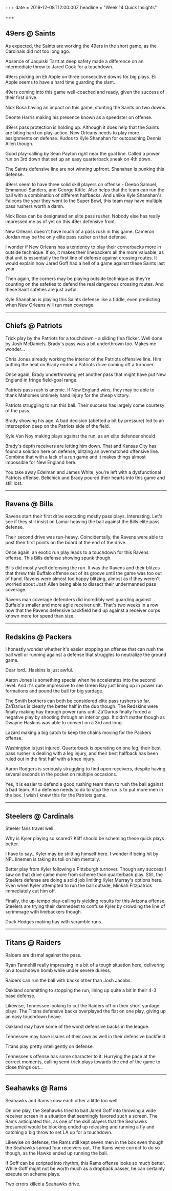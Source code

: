 +++
date = 2019-12-08T12:00:00Z
headline = "Week 14 Quick Insights"

+++
## 49ers @ Saints

As expected, the Saints are working the 49ers in the short game, as the Cardinals did not too long ago.

Absence of Jaquiski Tartt at deep safety made a difference on an intermediate throw to Jared Cook for a touchdown.

49ers picking on Eli Apple on three consecutive downs for big plays. Eli Apple seems to have a hard time guarding the slant.

49ers coming into this game well-coached and ready, given the success of their first drive.

Nick Bosa having an impact on this game, stunting the Saints on two downs.

Deonte Harris making his presence known as a speedster on offense.

49ers pass protection is holding up. Although it does help that the Saints are biting hard on play-action. New Orleans needs to play more assignments on defense. Kudos to Kyle Shanahan for outcoaching Dennis Allen though.

Good play-calling by Sean Payton right near the goal line. Called a power run on 3rd down that set up an easy quarterback sneak on 4th down.

The Saints defensive line are not winning upfront. Shanahan is punking this defense.

49ers seem to have three solid skill players on offense - Deebo Samuel, Emmanuel Sanders, and George Kittle. Also helps that the team can run the ball with a combination of different halfbacks. And unlike Kyle Shanahan's Falcons the year they went to the Super Bowl, this team may have multiple pass rushers worth a damn.

Nick Bosa can be designated an elite pass rusher. Nobody else has really impressed me as of yet on this 49er defensive front.

New Orleans doesn't have much of a pass rush in this game. Cameron Jordan may be the only elite pass rusher on that defense.

I wonder if New Orleans has a tendency to play their cornerbacks more in outside technique. If so, it makes their linebackers all the more valuable, as that unit is essentially the first line of defense against crossing routes. It would explain how Jared Goff had a hell of a game against these Saints last year.

Then again, the corners may be playing outside technique as they're counting on the safeties to defend the real dangerous crossing routes. And these Saint safeties are just awful.

Kyle Shanahan is playing this Saints defense like a fiddle, even predicting when New Orleans will run man coverage.

***

## Chiefs @ Patriots

Trick play by the Patriots for a touchdown - a sliding flea flicker. Well done by Josh McDaniels. Brady's pass was a bit underthrown too. Makes me wonder...

Chris Jones already working the interior of the Patriots offensive line. Him putting the heat on Brady ended a Patriots drive coming off a turnover.

Once again, Brady underthrowing yet another pass that might have put New England in fringe field-goal range.

Patriots pass rush is anemic. If New England wins, they may be able to thank Mahomes untimely hand injury for the cheap victory.

Patriots struggling to run this ball. Their success has largely come courtesy of the pass.

Brady showing his age. A bad decision (abetted a bit by pressure) led to an interception deep on the Patriots side of the field.

Kyle Van Noy making plays against the run, as an elite defender should.

Brady's depth receivers are letting him down. That and Kansas City has found a solution here on defense, blitzing an overmatched offensive line. Combine that with a lack of a run game and it makes things almost impossible for New England here.

You take away Edelman and James White, you're left with a dysfunctional Patriots offense. Belichick and Brady poured their hearts into this game and still lost.

***

## Ravens @ Bills

Ravens start their first drive executing mostly pass plays. Interesting. Let's see if they still insist on Lamar heaving the ball against the Bills elite pass defense.

Their second drive was run-heavy. Coincidentally, the Ravens were able to post their first points on the board at the end of the drive.

Once again, an exotic run play leads to a touchdown for this Ravens offense. This Bills defense showing spunk though.

Bills did mostly well defensing the run. It was the Ravens and their blitzes that threw this Buffalo offense out of its groove until the game was too out of hand. Ravens were almost too happy blitzing, almost as if they weren't worried about Josh Allen being able to dissect their undermanned pass coverage.

Ravens man coverage defenders did incredibly well guarding against Buffalo's smaller and more agile receiver unit. That's two weeks in a row now that the Ravens defensive backfield held up against a receiver corps known more for speed than size.

***

## Redskins @ Packers

I honestly wonder whether it's easier stopping an offense that can rush the ball well or running against a defense that struggles to neutralize the ground game.

Dear lord...Haskins is just awful.

Aaron Jones is something special when he accelerates into the second level. And it's quite impressive to see Green Bay just lining up in power run formations and pound the ball for big yardage.

The Smith brothers can both be considered elite pass rushers so far. Za'Darius is clearly the better half in the duo though. The Redskins were finally making hay through power runs until Za'Darius finally forced a negative play by shooting through an interior gap. It didn't matter though as Dwayne Haskins was able to convert on a 3rd and long.

Lazard making a big catch to keep the chains moving for the Packers offense.

Washington is just injured. Quarterback is operating on one leg, their best pass rusher is dealing with a leg injury, and their best halfback has been ruled out in the first half with a knee injury.

Aaron Rodgers is seriously struggling to find open receivers, despite having several seconds in the pocket on multiple occasions.

Yes, it is easier to defend a good rushing team than to rush the ball against a bad team. All a defense needs to do to stop the run is to put more men in the box. I wish I knew this for the Patriots game.

***

## Steelers @ Cardinals

Steeler fans travel well.

Why is Kyler playing so scared? Kliff should be scheming these quick plays better.

I have to say...Kyler may be shitting himself here. I wonder if being hit by NFL linemen is taking its toll on him mentally.

Better play from Kyler following a Pittsburgh turnover. Though any success I saw on that drive came more from scheme than quarterback play. Still, the Steelers defense are doing a solid job limiting Kyler Murray's options here. Even when Kyler attempted to run the ball outside, Minkah Fitzpatrick immediately cut him off.

Finally, the up-tempo play-calling is yielding results for this Arizona offense. Steelers are trying their damnedest to confuse Kyler by crowding the line of scrimmage with linebackers though.

Duck Hodges making hay with scramble runs.

***

## Titans @ Raiders

Raiders are dismal against the pass.

Ryan Tannehill really impressing in a bit of a tough situation here, delivering on a touchdown bomb while under severe duress.

Raiders can run the ball with backs other than Josh Jacobs.

Oakland committing to stopping the run, lining up quite a bit in their 4-3 base defense.

Likewise, Tennessee looking to cut the Raiders off on their short yardage plays. The Titans defensive backs overplayed the flat on one play, giving up an easy touchdown heave.

Oakland may have some of the worst defensive backs in the league.

Tennessee may have issues of their own as well in their defensive backfield.

Titans play pretty intelligently on defense.

Tennessee's offense has some character to it. Hurrying the pace at the correct moments, calling semi-trick plays towards the end of the game to close things out...

***

## Seahawks @ Rams

Seahawks and Rams know each other a little too well.

On one play, the Seahawks tried to bait Jared Goff into throwing a wide receiver screen in a situation that seemingly favored such a screen. The Rams anticipated this, as one of the skill players that the Seahawks presumed would be blocking ended up releasing and running a fly and catching a big throw to set LA up for a touchdown.

Likewise on defense, the Rams still kept seven men in the box even though the Seahawks spread four receivers out. The Rams were correct to do so though, as the Hawks ended up running the ball.

If Goff can be scripted into rhythm, this Rams offense looks so much better.  While Goff might not be worth much as a dropback passer, he can certainly execute on scheme plays.

Two errors killed a Seahawks drive.
